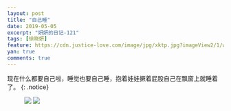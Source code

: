 ```yaml
---
layout: post
title: "自己睡"
date: 2019-05-05
excerpt: "妍妍的日记-121"
tags: [徐晓妍]
feature: https://cdn.justice-love.com/image/jpg/xktp.jpg?imageView2/1/w/1200/h/500
yan: true
comments: true
---
```

现在什么都要自己啦，睡觉也要自己睡，抱着娃娃撅着屁股自己在飘窗上就睡着了。
{: .notice}
<figure>
    <img src="{{ site.staticUrl }}/yanyan/image/zijishui1.jpg?imageMogr2/auto-orient" />
    <img src="{{ site.staticUrl }}/yanyan/image/zijishui2.jpg?imageMogr2/auto-orient" />
</figure>
